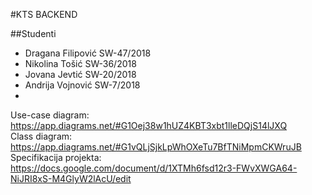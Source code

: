 #KTS BACKEND

##Studenti

- Dragana Filipović SW-47/2018
- Nikolina Tošić    SW-36/2018
- Jovana Jevtić     SW-20/2018
- Andrija Vojnović  SW-7/2018
- 


Use-case diagram: https://app.diagrams.net/#G1Oej38w1hUZ4KBT3xbt1lleDQjS14lJXQ
<br/>Class diagram: https://app.diagrams.net/#G1vQLjSjkLpWhOXeTu7BfTNiMpmCKWruJB
<br/>Specifikacija projekta: https://docs.google.com/document/d/1XTMh6fsd12r3-FWvXWGA64-NiJRI8xS-M4GlyW2lAcU/edit

